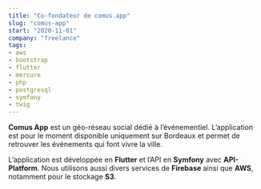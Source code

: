 ```yaml
---
title: "Co-fondateur de comus.app"
slug: "comus-app"
start: "2020-11-01"
company: "freelance"
tags:
- aws
- bootstrap
- flutter
- mercure
- php
- postgresql
- symfony
- twig
---
```


**Comus App** est un géo-réseau social dédié à l’événementiel. L’application est pour le moment disponible uniquement
sur Bordeaux et permet de retrouver les événements qui font vivre la ville.

L’application est développée en **Flutter** et l’API en **Symfony** avec **API-Platform**. Nous utilisons aussi divers
services de **Firebase** ainsi que **AWS**, notamment pour le stockage **S3**.
